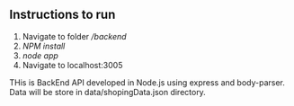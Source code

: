 ## Instructions to run
1. Navigate to folder */backend*
2. *NPM install*
3. *node app*
4. Navigate to localhost:3005

THis is BackEnd API developed in Node.js using express and body-parser. 
Data will be store in data/shopingData.json directory.
